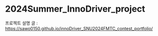 # 2024Summer_InnoDriver_project

프로젝트 설명 글 : https://sawo0150.github.io/innoDriver_SNU2024FMTC_contest_portfolio/
